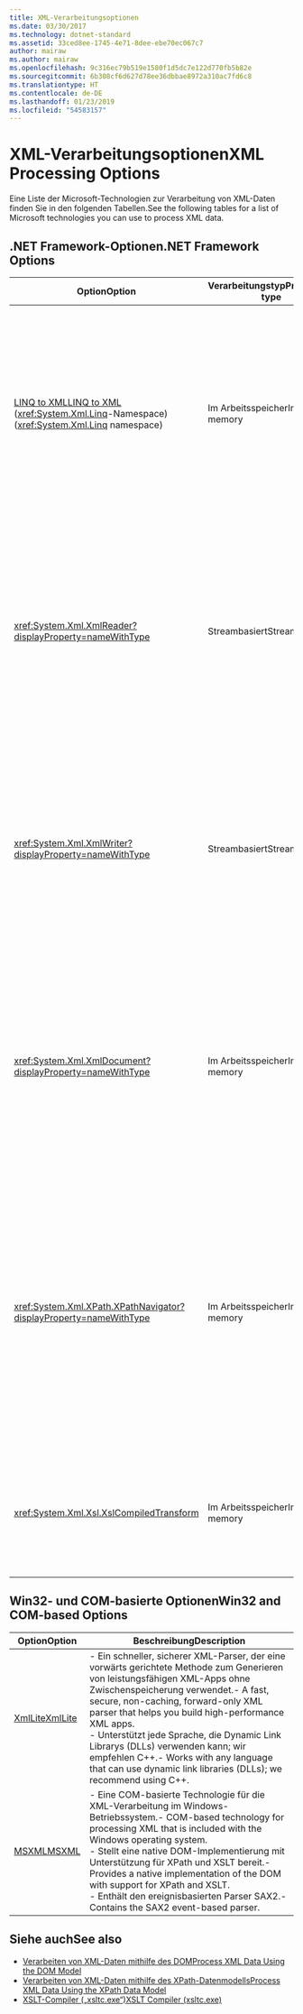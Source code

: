 ```yaml
---
title: XML-Verarbeitungsoptionen
ms.date: 03/30/2017
ms.technology: dotnet-standard
ms.assetid: 33ced8ee-1745-4e71-8dee-ebe70ec067c7
author: mairaw
ms.author: mairaw
ms.openlocfilehash: 9c316ec79b519e1580f1d5dc7e122d770fb5b82e
ms.sourcegitcommit: 6b308cf6d627d78ee36dbbae8972a310ac7fd6c8
ms.translationtype: HT
ms.contentlocale: de-DE
ms.lasthandoff: 01/23/2019
ms.locfileid: "54583157"
---
```

# <a name="xml-processing-options"></a><span data-ttu-id="705c6-102">XML-Verarbeitungsoptionen</span><span class="sxs-lookup"><span data-stu-id="705c6-102">XML Processing Options</span></span>
<span data-ttu-id="705c6-103">Eine Liste der Microsoft-Technologien zur Verarbeitung von XML-Daten finden Sie in den folgenden Tabellen.</span><span class="sxs-lookup"><span data-stu-id="705c6-103">See the following tables for a list of Microsoft technologies you can use to process XML data.</span></span>  
  
## <a name="net-framework-options"></a><span data-ttu-id="705c6-104">.NET Framework-Optionen</span><span class="sxs-lookup"><span data-stu-id="705c6-104">.NET Framework Options</span></span>  
  
|<span data-ttu-id="705c6-105">**Option**</span><span class="sxs-lookup"><span data-stu-id="705c6-105">**Option**</span></span>|<span data-ttu-id="705c6-106">**Verarbeitungstyp**</span><span class="sxs-lookup"><span data-stu-id="705c6-106">**Processing type**</span></span>|<span data-ttu-id="705c6-107">**Beschreibung**</span><span class="sxs-lookup"><span data-stu-id="705c6-107">**Description**</span></span>|  
|----------------|-------------------------|---------------------|  
|[<span data-ttu-id="705c6-108">LINQ to XML</span><span class="sxs-lookup"><span data-stu-id="705c6-108">LINQ to XML</span></span>](https://msdn.microsoft.com/library/f0fe21e9-ee43-4a55-b91a-0800e5782c13) <br /><span data-ttu-id="705c6-109">(<xref:System.Xml.Linq>-Namespace)</span><span class="sxs-lookup"><span data-stu-id="705c6-109">(<xref:System.Xml.Linq> namespace)</span></span>|<span data-ttu-id="705c6-110">Im Arbeitsspeicher</span><span class="sxs-lookup"><span data-stu-id="705c6-110">In-memory</span></span>|<span data-ttu-id="705c6-111">-   Basiert auf der Language Integrated Query (LINQ)-Technologie in .NET Framework.</span><span class="sxs-lookup"><span data-stu-id="705c6-111">-   Based on the .NET Framework Language-Integrated Query (LINQ) technology.</span></span><br /><span data-ttu-id="705c6-112">-   Erzielt eine Abfrageleistung, die mit der SQL-Leistung für Objekte, relationale Daten und XML-Daten vergleichbar ist.</span><span class="sxs-lookup"><span data-stu-id="705c6-112">-   Provides query experience that is similar to SQL for objects, relational data, and XML data.</span></span><br /><span data-ttu-id="705c6-113">‒   Stellt Funktionen für die intuitive Erstellung und Transformation von Dokumenten bereit.</span><span class="sxs-lookup"><span data-stu-id="705c6-113">-   Provides intuitive document creation and transformation capabilities.</span></span><br /><span data-ttu-id="705c6-114">-   Verwenden Sie diese Option beim Schreiben von neuem Code.</span><span class="sxs-lookup"><span data-stu-id="705c6-114">-   Use this option if you're writing new code.</span></span>|  
|<xref:System.Xml.XmlReader?displayProperty=nameWithType>|<span data-ttu-id="705c6-115">Streambasiert</span><span class="sxs-lookup"><span data-stu-id="705c6-115">Stream-based</span></span>|<span data-ttu-id="705c6-116">-   Stellt eine schnelle, vorwärts gerichtete Methode für den Zugriff auf XML-Daten ohne Zwischenspeicherung bereit.</span><span class="sxs-lookup"><span data-stu-id="705c6-116">-   Provides a fast, non-cached, forward-only way to access XML data.</span></span><br /><span data-ttu-id="705c6-117">-   Sie können Objekte mithilfe der <xref:System.Xml.XmlReader.Create%2A?displayProperty=nameWithType>-Methode erstellen und die für das Objekt zu aktivierenden Funktionen mithilfe der <xref:System.Xml.XmlReaderSettings>-Klasse angeben.</span><span class="sxs-lookup"><span data-stu-id="705c6-117">-   You can create objects by using the <xref:System.Xml.XmlReader.Create%2A?displayProperty=nameWithType> method, and specify the set of features to enable on the object by using the <xref:System.Xml.XmlReaderSettings> class.</span></span>|  
|<xref:System.Xml.XmlWriter?displayProperty=nameWithType>|<span data-ttu-id="705c6-118">Streambasiert</span><span class="sxs-lookup"><span data-stu-id="705c6-118">Stream-based</span></span>|<span data-ttu-id="705c6-119">-   Stellt eine schnelle, vorwärts gerichtete Methode zum Generieren von XML-Daten ohne Zwischenspeicherung bereit.</span><span class="sxs-lookup"><span data-stu-id="705c6-119">-   Provides a fast, non-cached, forward-only way to generate XML data.</span></span><br /><span data-ttu-id="705c6-120">-   Sie können Objekte mithilfe der <xref:System.Xml.XmlWriter.Create%2A?displayProperty=nameWithType>-Methode erstellen und die für das Objekt zu aktivierenden Funktionen mithilfe der <xref:System.Xml.XmlWriterSettings>-Klasse angeben.</span><span class="sxs-lookup"><span data-stu-id="705c6-120">-   You can create objects by using the <xref:System.Xml.XmlWriter.Create%2A?displayProperty=nameWithType> method, and specify the set of features to enable on the object by using the <xref:System.Xml.XmlWriterSettings> class.</span></span>|  
|<xref:System.Xml.XmlDocument?displayProperty=nameWithType>|<span data-ttu-id="705c6-121">Im Arbeitsspeicher</span><span class="sxs-lookup"><span data-stu-id="705c6-121">In-memory</span></span>|<span data-ttu-id="705c6-122">-   Implementiert die W3C-Empfehlungen [Document Object Model (DOM) Level 1 Core](https://www.w3.org/TR/REC-DOM-Level-1/level-one-core.html) und [DOM Level 2 Core](https://www.w3.org/TR/DOM-Level-2-Core/).</span><span class="sxs-lookup"><span data-stu-id="705c6-122">-   Implements the [W3C Document Object Model (DOM) Level 1 Core](https://www.w3.org/TR/REC-DOM-Level-1/level-one-core.html) and [DOM Level 2 Core](https://www.w3.org/TR/DOM-Level-2-Core/) recommendations.</span></span><br /><span data-ttu-id="705c6-123">-   Zum Erstellen, Einfügen, Entfernen und Ändern von Knoten können Sie die Methoden und Eigenschaften verwenden, die auf dem vertrauten DOM-Modell basieren.</span><span class="sxs-lookup"><span data-stu-id="705c6-123">-   You can create, insert, remove, and modify nodes by using methods and properties based on the familiar DOM model.</span></span><br /><span data-ttu-id="705c6-124">-   Verwenden Sie diese Option zum Ändern vorhandenen Codes, der W3C DOM verwendet.</span><span class="sxs-lookup"><span data-stu-id="705c6-124">-   Use this option if you're modifying existing code that utilizes the W3C DOM.</span></span>|  
|<xref:System.Xml.XPath.XPathNavigator?displayProperty=nameWithType>|<span data-ttu-id="705c6-125">Im Arbeitsspeicher</span><span class="sxs-lookup"><span data-stu-id="705c6-125">In-memory</span></span>|<span data-ttu-id="705c6-126">-   Bietet über ein Cursormodell verschiedene Bearbeitungsoptionen und Navigationsfunktionen.</span><span class="sxs-lookup"><span data-stu-id="705c6-126">-   Offers several editing options and navigation capabilities using a cursor model.</span></span><br /><span data-ttu-id="705c6-127">-   Die XML-Dokumente können in einem <xref:System.Xml.XPath.XPathDocument>-Objekt oder in einem <xref:System.Xml.XmlDocument>-Objekt enthalten sein.</span><span class="sxs-lookup"><span data-stu-id="705c6-127">-   XML documents can be contained in an <xref:System.Xml.XPath.XPathDocument> or <xref:System.Xml.XmlDocument> object.</span></span><br /><span data-ttu-id="705c6-128">-   Gewährleistet exzellente Leistung für die schreibgeschützte XML-Verarbeitung.</span><span class="sxs-lookup"><span data-stu-id="705c6-128">-   Provides excellent performance for read-only processing of XML.</span></span><br /><span data-ttu-id="705c6-129">-   Verwenden Sie diese Option, wenn Sie vorhandenen Code mit XPath-Abfragen oder XSLT-Transformationen ändern.</span><span class="sxs-lookup"><span data-stu-id="705c6-129">-   Use this option if you're modifying existing code with XPath queries or XSLT transformations.</span></span>|  
|<xref:System.Xml.Xsl.XslCompiledTransform>|<span data-ttu-id="705c6-130">Im Arbeitsspeicher</span><span class="sxs-lookup"><span data-stu-id="705c6-130">In-memory</span></span>|<span data-ttu-id="705c6-131">-   Stellt Optionen zum Transformieren von XML-Daten mithilfe von XSL-Transformationen bereit.</span><span class="sxs-lookup"><span data-stu-id="705c6-131">-   Provides options for transforming XML data using XSL transformations.</span></span><br /><span data-ttu-id="705c6-132">-   Über [XSLT Compiler (xsltc.exe)](../../../../docs/standard/data/xml/xslt-compiler-xsltc-exe.md) können Sie auf vorkompilierte Transformationen in Ihrer App verweisen.</span><span class="sxs-lookup"><span data-stu-id="705c6-132">-   The [XSLT Compiler (xsltc.exe)](../../../../docs/standard/data/xml/xslt-compiler-xsltc-exe.md) lets you reference pre-compiled transformations in your app.</span></span>|  
  
## <a name="win32-and-com-based-options"></a><span data-ttu-id="705c6-133">Win32- und COM-basierte Optionen</span><span class="sxs-lookup"><span data-stu-id="705c6-133">Win32 and COM-based Options</span></span>  
  
|<span data-ttu-id="705c6-134">**Option**</span><span class="sxs-lookup"><span data-stu-id="705c6-134">**Option**</span></span>|<span data-ttu-id="705c6-135">**Beschreibung**</span><span class="sxs-lookup"><span data-stu-id="705c6-135">**Description**</span></span>|  
|----------------|---------------------|  
|[<span data-ttu-id="705c6-136">XmlLite</span><span class="sxs-lookup"><span data-stu-id="705c6-136">XmlLite</span></span>](https://msdn.microsoft.com/library/ms752872.aspx)|<span data-ttu-id="705c6-137">-   Ein schneller, sicherer XML-Parser, der eine vorwärts gerichtete Methode zum Generieren von leistungsfähigen XML-Apps ohne Zwischenspeicherung verwendet.</span><span class="sxs-lookup"><span data-stu-id="705c6-137">-   A fast, secure, non-caching, forward-only XML parser that helps you build high-performance XML apps.</span></span><br /><span data-ttu-id="705c6-138">-   Unterstützt jede Sprache, die Dynamic Link Librarys (DLLs) verwenden kann; wir empfehlen C++.</span><span class="sxs-lookup"><span data-stu-id="705c6-138">-   Works with any language that can use dynamic link libraries (DLLs); we recommend using C++.</span></span>|  
|[<span data-ttu-id="705c6-139">MSXML</span><span class="sxs-lookup"><span data-stu-id="705c6-139">MSXML</span></span>](https://msdn.microsoft.com/library/ms763742.aspx)|<span data-ttu-id="705c6-140">-   Eine COM-basierte Technologie für die XML-Verarbeitung im Windows-Betriebssystem.</span><span class="sxs-lookup"><span data-stu-id="705c6-140">-   COM-based technology for processing XML that is included with the Windows operating system.</span></span><br /><span data-ttu-id="705c6-141">-   Stellt eine native DOM-Implementierung mit Unterstützung für XPath und XSLT bereit.</span><span class="sxs-lookup"><span data-stu-id="705c6-141">-   Provides a native implementation of the DOM with support for XPath and XSLT.</span></span><br /><span data-ttu-id="705c6-142">-    Enthält den ereignisbasierten Parser SAX2.</span><span class="sxs-lookup"><span data-stu-id="705c6-142">-   Contains the SAX2 event-based parser.</span></span>|  
  
## <a name="see-also"></a><span data-ttu-id="705c6-143">Siehe auch</span><span class="sxs-lookup"><span data-stu-id="705c6-143">See also</span></span>

- [<span data-ttu-id="705c6-144">Verarbeiten von XML-Daten mithilfe des DOM</span><span class="sxs-lookup"><span data-stu-id="705c6-144">Process XML Data Using the DOM Model</span></span>](../../../../docs/standard/data/xml/process-xml-data-using-the-dom-model.md)
- [<span data-ttu-id="705c6-145">Verarbeiten von XML-Daten mithilfe des XPath-Datenmodells</span><span class="sxs-lookup"><span data-stu-id="705c6-145">Process XML Data Using the XPath Data Model</span></span>](../../../../docs/standard/data/xml/process-xml-data-using-the-xpath-data-model.md)
- [<span data-ttu-id="705c6-146">XSLT-Compiler („xsltc.exe“)</span><span class="sxs-lookup"><span data-stu-id="705c6-146">XSLT Compiler (xsltc.exe)</span></span>](../../../../docs/standard/data/xml/xslt-compiler-xsltc-exe.md)
